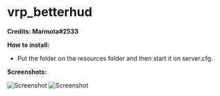 # vrp_betterhud
**Credits: Marmota#2533**

**How to install:**

 - Put the folder on the resources folder and then start it on server.cfg.


**Screenshots:**


![Screenshot](https://i.imgur.com/d2eruQL.png)
![Screenshot](https://i.imgur.com/0QROv7F.jpg)
